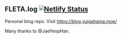 ## FLETA.log [![Netlify Status](https://api.netlify.com/api/v1/badges/65b57e21-9181-498f-975d-3ff5df8e9091/deploy-status)](https://app.netlify.com/sites/fleta/deploys)

Personal blog repo. Visit https://blog.yuigahama.moe/

Many thanks to @JaeYeopHan. 